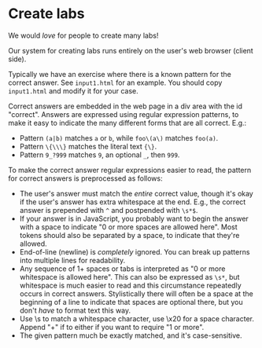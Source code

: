 # Create labs

We would *love* for people to create many labs!

Our system for creating labs runs entirely on the user's web browser
(client side).

Typically we have an exercise where there is a known pattern for the
correct answer. See `input1.html` for an example.
You should copy `input1.html` and modify it for your case.

Correct answers are embedded in the web page in a div area with
the id "correct".
Answers are expressed using regular expression patterns, to make it easy to
indicate the many different forms that are all correct. E.g.:

* Pattern `(a|b)` matches `a` or `b`, while `foo\(a\)` matches `foo(a)`.
* Pattern `\{\\\}` matches the literal text `{\}`.
* Pattern `9_?999` matches `9`, an optional `_`, then `999`.

To make the correct answer regular expressions easier to read, the
pattern for correct answers is preprocessed as follows:

* The user's answer must match the *entire* correct value, though it's
  okay if the user's answer has extra whitespace at the end.
  E.g., the correct answer is prepended with `^` and postpended with `\s*$`.
* If your answer is in JavaScript, you probably want to begin the answer
  with a space to indicate "0 or more spaces are allowed here".
  Most tokens should also be separated by a space, to indicate that they're
  allowed.
* End-of-line (newline) is *completely* ignored. You can break up patterns
  into multiple lines for readability.
* Any sequence of 1+ spaces or tabs
  is interpreted as "0 or more whitespace is allowed here".
  This can also be expressed as `\s*`, but whitespace is much easier to read
  and this circumstance repeatedly occurs in correct answers.
  Stylistically there will often be a space at the beginning of
  a line to indicate that spaces are optional there, but you don't
  *have* to format text this way.
* Use \s to match a whitespace character, use \x20 for a space character.
  Append "+" if to either if you want to require "1 or more".
* The given pattern much be exactly matched, and it's case-sensitive.
